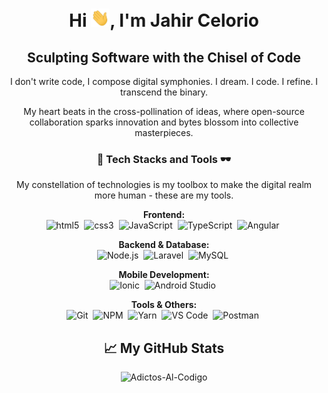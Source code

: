 <h1 align="center">Hi <img src="https://raw.githubusercontent.com/ABSphreak/ABSphreak/master/gifs/Hi.gif" width="30px" />, I'm Jahir Celorio</h1>

<h2 align="center">Sculpting Software with the Chisel of Code</h2>
<p align="center">
I don't write code, I compose digital symphonies. I dream. I code. I refine. I transcend the binary.
</p>

<p align="center">
My heart beats in the cross-pollination of ideas, where open-source collaboration sparks innovation and bytes blossom into collective masterpieces.
</p>

<h3 align="center">🚀 Tech Stacks and Tools 🕶️</h3>
<p align="center">
My constellation of technologies is my toolbox to make the digital realm more human - these are my tools.
</p>

<p align="center">
  <!-- Grouped badges by type -->
  <strong>Frontend:</strong><br/>
  <img src="https://img.shields.io/badge/HTML5-DD4B25?style=for-the-badge&logo=html5&logoColor=white" alt="html5" />&nbsp;
  <img src="https://img.shields.io/badge/CSS3-1572B6?style=for-the-badge&logo=css3&logoColor=white" alt="css3" />&nbsp;
  <img src="https://img.shields.io/badge/JavaScript-F7DF1E?style=for-the-badge&logo=javascript&logoColor=black" alt="JavaScript" />&nbsp;
  <img src="https://img.shields.io/badge/TypeScript-3178C6?style=for-the-badge&logo=typescript&logoColor=white" alt="TypeScript" />&nbsp;
  <img src="https://img.shields.io/badge/Angular-DD0031?style=for-the-badge&logo=angular&logoColor=white" alt="Angular" />&nbsp;
  <!-- ... other frontend technologies ... -->
</p>




<p align="center">
  <strong>Backend & Database:</strong><br/>
  <img src="https://img.shields.io/badge/Node.js-339933?style=for-the-badge&logo=node.js&logoColor=white" alt="Node.js" />&nbsp;
  <img src="https://img.shields.io/badge/Laravel-FF2D20?style=for-the-badge&logo=laravel&logoColor=white" alt="Laravel" />&nbsp;
  <img src="https://img.shields.io/badge/MySQL-4479A1?style=for-the-badge&logo=mysql&logoColor=white" alt="MySQL" />&nbsp;
  <!-- ... other backend and database technologies ... -->
</p>

<p align="center">
  <strong>Mobile Development:</strong><br/>
  <img src="https://img.shields.io/badge/Ionic-0079BF?style=for-the-badge&logo=ionic&logoColor=white" alt="Ionic" />&nbsp;
  <img src="https://skillicons.dev/icons?i=androidstudio" alt="Android Studio" />&nbsp;
  <!-- ... other mobile development technologies ... -->
</p>

<p align="center">
  <strong>Tools & Others:</strong><br/>
  <img src="https://img.shields.io/badge/Git-F05032?style=for-the-badge&logo=git&logoColor=white" alt="Git" />&nbsp;
  <img src="https://img.shields.io/badge/NPM-CB3837?style=for-the-badge&logo=npm&logoColor=white" alt="NPM" />&nbsp;
  <img src="https://img.shields.io/badge/Yarn-2C8EBB?style=for-the-badge&logo=yarn&logoColor=white" alt="Yarn" />&nbsp;
  <img src="https://img.shields.io/badge/VS_Code-007ACC?style=for-the-badge&logo=visualstudiocode&logoColor=white" alt="VS Code" />&nbsp;
  <img src="https://img.shields.io/badge/Postman-FF6C37?style=for-the-badge&logo=postman&logoColor=white" alt="Postman" />&nbsp;
  <!-- ... other tools and technologies ... -->
</p>

<h2 align="center">📈 My GitHub Stats</h2>
<p align="center">
  <img src="https://github-readme-stats.vercel.app/api?username=Adictos-Al-Codigo&show_icons=true&theme=codeSTACKr" alt="Adictos-Al-Codigo" />
</p>


